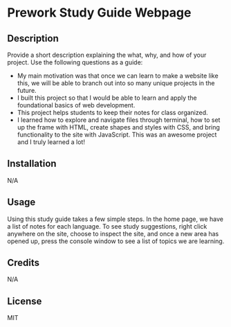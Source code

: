 # Prework Study Guide Webpage

## Description

Provide a short description explaining the what, why, and how of your project. Use the following questions as a guide:

- My main motivation was that once we can learn to make a website like this, we will be able to branch out into so many unique projects in the future.
- I built this project so that I would be able to learn and apply the foundational basics of web development.
- This project helps students to keep their notes for class organized.
- I learned how to explore and navigate files through terminal, how to set up the frame with HTML, create shapes and styles with CSS, and bring functionality to the site with JavaScript. This was an awesome project and I truly learned a lot!


## Installation

N/A

## Usage

Using this study guide takes a few simple steps. In the home page, we have a list of notes for each language. To see study suggestions, right click anywhere on the site, choose to inspect the site, and once a new area has opened up, press the console window to see a list of topics we are learning.

## Credits

N/A

## License

MIT
